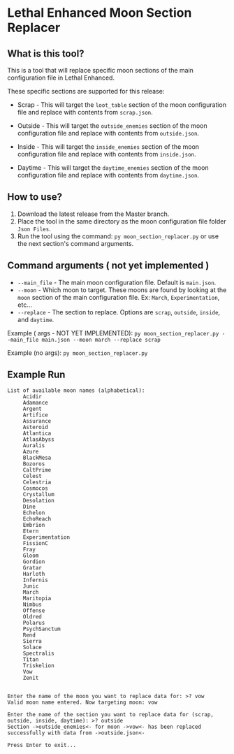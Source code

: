 # Lethal Enhanced Moon Section Replacer

## What is this tool?

This is a tool that will replace specific moon sections of the main configuration file in Lethal Enhanced.

These specific sections are supported for this release:
 - Scrap - This will target the `loot_table` section of the moon configuration file and replace with contents from `scrap.json`.


 - Outside - This will target the `outside_enemies` section of the moon configuration file and replace with contents from `outside.json`.


 - Inside - This will target the `inside_enemies` section of the moon configuration file and replace with contents from `inside.json`.


 - Daytime - This will target the `daytime_enemies` section of the moon configuration file and replace with contents from `daytime.json`.

## How to use?

1. Download the latest release from the Master branch.
2. Place the tool in the same directory as the moon configuration file folder `Json Files`.
3. Run the tool using the command: `py moon_section_replacer.py` or use the next section's command arguments.

## Command arguments ( not yet implemented )

- `--main_file` - The main moon configuration file. Default is `main.json`.
- `--moon` - Which moon to target. These moons are found by looking at the `moon` section of the main configuration file. Ex: `March`, `Experimentation`, etc...
- `--replace` - The section to replace. Options are `scrap`, `outside`, `inside`, and `daytime`.

Example ( args - NOT YET IMPLEMENTED): `py moon_section_replacer.py --main_file main.json --moon march --replace scrap`


Example (no args): `py moon_section_replacer.py`
## Example Run

```text
List of available moon names (alphabetical):
     Acidir
     Adamance
     Argent
     Artifice
     Assurance
     Asteroid
     Atlantica
     AtlasAbyss
     Auralis
     Azure
     BlackMesa
     Bozoros
     CaltPrime
     Celest
     Celestria
     Cosmocos
     Crystallum
     Desolation
     Dine
     Echelon
     EchoReach
     Embrion
     Etern
     Experimentation
     FissionC
     Fray
     Gloom
     Gordion
     Gratar
     Harloth
     Infernis
     Junic
     March
     Maritopia
     Nimbus
     Offense
     Oldred
     Polarus
     PsychSanctum
     Rend
     Sierra
     Solace
     Spectralis
     Titan
     Triskelion
     Vow
     Zenit
     
     
Enter the name of the moon you want to replace data for: >? vow
Valid moon name entered. Now targeting moon: vow

Enter the name of the section you want to replace data for (scrap, outside, inside, daytime): >? outside
Section ->outside_enemies<- for moon ->vow<- has been replaced successfully with data from ->outside.json<-

Press Enter to exit...
```
